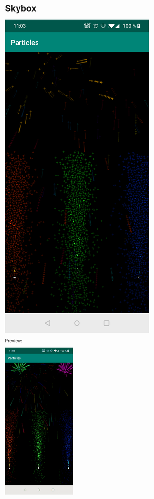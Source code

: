 # Skybox

![Skybox](https://github.com/cpinan/OpenGL-ES-2.0-Android-to-Kotlin/blob/master/screenshots/particles/001.png?raw=true)

Preview:

![Skybox](https://github.com/cpinan/OpenGL-ES-2.0-Android-to-Kotlin/blob/master/screenshots/particles/002.gif?raw=true)
